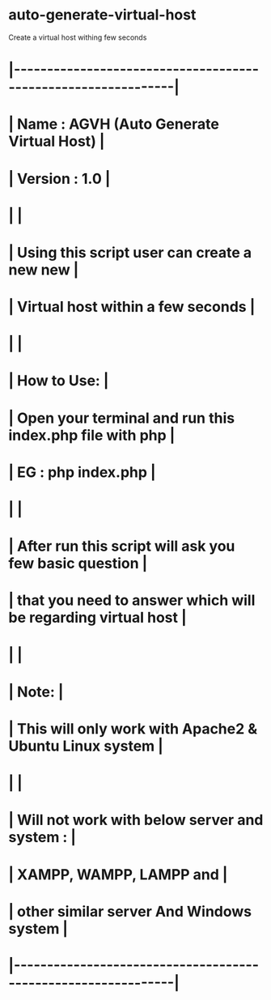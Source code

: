 # auto-generate-virtual-host
Create a virtual host withing few seconds

# |--------------------------------------------------------------| #
# | Name    : AGVH (Auto Generate Virtual Host)                  | #
# | Version : 1.0                                                | #
# |                                                              | # 
# | Using this script user can create a new new                  | #
# | Virtual host within a few seconds                            | #
# |                                                              | #
# | How to Use:                                                  | #
# | Open your terminal and run this index.php file with php      | #
# | EG : php index.php                                           | #
# |                                                              | #
# | After run this script will ask you few basic question        | #
# | that you need to answer which will be regarding virtual host | #
# |                                                              | #
# | Note:                                                        | #
# | This will only work with Apache2 & Ubuntu Linux system       | #
# |                                                              | #
# | Will not work with below server and system :                 | #
# | XAMPP, WAMPP, LAMPP and                                      | #
# | other similar server And Windows system                      | #
# |--------------------------------------------------------------| #

